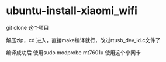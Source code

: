 # ubuntu-install-xiaomi_wifi
git clone 这个项目

解压zip，cd 进入，直接make编译就行，改过rtusb_dev_id.c文件了

编译成功后 使用sudo modprobe mt7601u 使用这个小网卡
 
